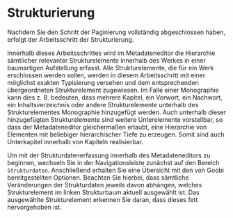 # Strukturierung

Nachdem Sie den Schritt der Paginierung vollständig abgeschlossen haben, erfolgt der Arbeitsschritt der Strukturierung.

Innerhalb dieses Arbeitsschrittes wird im Metadateneditor die Hierarchie sämtlicher relevanter Strukturelemente innerhalb des Werkes in einer baumartigen Aufstellung erfasst. Alle Strukturelemente, die für ein Werk erschlossen werden sollen, werden in diesem Arbeitsschritt mit einer möglichst exakten Typisierung versehen und dem entsprechenden übergeordneten Strukturelement zugewiesen. Im Falle einer Monographie kann dies z. B. bedeuten, dass mehrere Kapitel, ein Vorwort, ein Nachwort, ein Inhaltsverzeichnis oder andere Strukturelemente unterhalb des Strukturelementes Monographie hinzugefügt werden. Auch unterhalb dieser hinzugefügten Strukturelemente sind weitere Unterelemente vorstellbar, so dass der Metadateneditor gleichermaßen erlaubt, eine Hierarchie von Elementen mit beliebiger hierarchischer Tiefe zu erzeugen. Somit sind auch Unterkapitel innerhalb von Kapiteln realisierbar.

Um mit der Strukturdatenerfassung innerhalb des Metadateneditors zu beginnen, wechseln Sie in der Navigationsleiste zunächst auf den Bereich `Strukturdaten`. Anschließend erhalten Sie eine Übersicht mit den von Goobi bereitgestellten Optionen. Beachten Sie hierbei, dass sämtliche Veränderungen der Strukturdaten jeweils davon abhängen, welches Strukturelement im linken Strukturbaum aktuell ausgewählt ist. Das ausgewählte Strukturelement erkennen Sie daran, dass dieses fett hervorgehoben ist.